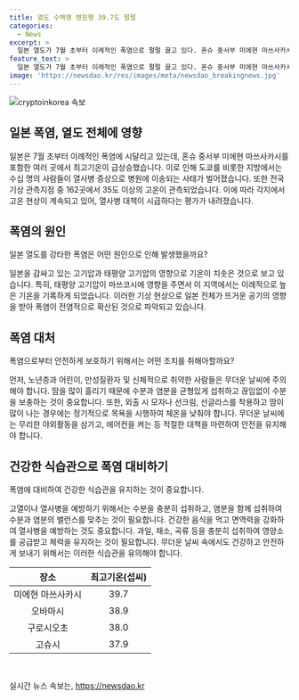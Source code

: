 ```yaml
---
title: 열도 수백명 병원행 39.7도 펄펄
categories:
  - News
excerpt: >
  일본 열도가 7월 초부터 이례적인 폭염으로 펄펄 끓고 있다. 혼슈 중서부 미에현 마쓰사카시는 5일 최고기온이 섭씨 39.7도까지 올랐고, 도쿄 도심 온도는 35.5도까지 상승했다. 열사병 의심으로 병원에 이송된 사람은 260여 명에 달해, 주말에도 고온 현상이 이어져 대책이 필요하다고 교도통신은 전했다.
feature_text: >
  일본 열도가 7월 초부터 이례적인 폭염으로 펄펄 끓고 있다. 혼슈 중서부 미에현 마쓰사카시는 5일 최고기온이 섭씨 39.7도까지 올랐고, 도쿄 도심 온도는 35.5도까지 상승했다. 열사병 의심으로 병원에 이송된 사람은 260여 명에 달해, 주말에도 고온 현상이 이어져 대책이 필요하다고 교도통신은 전했다.
image: 'https://newsdao.kr/res/images/meta/newsdao_breakingnews.jpg'
---
```


<p><img src="https://newsdao.kr/res/images/meta/newsdao_breakingnews.jpg" alt="cryptoinkorea 속보" /></p>

<h2 data-ke-size="size26">일본 폭염, 열도 전체에 영향</h2>

<p data-ke-size="size16">일본은 7월 초부터 이례적인 폭염에 시달리고 있는데, 혼슈 중서부 미에현 마쓰사카시를 포함한 여러 곳에서 최고기온이 급상승했습니다. 이로 인해 도쿄를 비롯한 지방에서는 수십 명의 사람들이 열사병 증상으로 병원에 이송되는 사태가 벌어졌습니다. 또한 전국 기상 관측지점 중 162곳에서 35도 이상의 고온이 관측되었습니다. 이에 따라 각지에서 고온 현상이 계속되고 있어, 열사병 대책이 시급하다는 평가가 내려졌습니다.</p>

<h2 data-ke-size="size26">폭염의 원인</h2>

<p data-ke-size="size16">일본 열도를 강타한 폭염은 어떤 원인으로 인해 발생했을까요? 

일본을 감싸고 있는 고기압과 태평양 고기압의 영향으로 기온이 치솟은 것으로 보고 있습니다. 특히, 태평양 고기압이 마쓰코시에 영향을 주면서 이 지역에서는 이례적으로 높은 기온을 기록하게 되었습니다. 이러한 기상 현상으로 일본 전체가 뜨거운 공기의 영향을 받아 폭염이 전염적으로 확산된 것으로 파악되고 있습니다.</p>

<h2 data-ke-size="size26">폭염 대처</h2>

<p data-ke-size="size16">폭염으로부터 안전하게 보호하기 위해서는 어떤 조치를 취해아할까요?

먼저, 노년층과 어린이, 만성질환자 및 신체적으로 취약한 사람들은 무더운 날씨에 주의해야 합니다. 땀을 많이 흘리기 때문에 수분과 염분을 균형있게 섭취하고 끊임없이 수분을 보충하는 것이 중요합니다. 또한, 외출 시 모자나 선크림, 선글라스를 착용하고 땀이 많이 나는 경우에는 정기적으로 목욕을 시행하여 체온을 낮춰야 합니다. 무더운 날씨에는 무리한 야외활동을 삼가고, 에어컨을 켜는 등 적절한 대책을 마련하여 안전을 유지해야 합니다.</p>

<h2 data-ke-size="size26">건강한 식습관으로 폭염 대비하기</h2>

<p data-ke-size="size16">폭염에 대비하여 건강한 식습관을 유지하는 것이 중요합니다. 

고열이나 열사병을 예방하기 위해서는 수분을 충분히 섭취하고, 염분을 함께 섭취하여 수분과 염분의 밸런스를 맞추는 것이 필요합니다. 건강한 음식을 먹고 면역력을 강화하여 열사병을 예방하는 것도 중요합니다. 과일, 채소, 곡류 등을 충분히 섭취하여 영양소를 공급받고 체력을 유지하는 것이 필요합니다. 무더운 날씨 속에서도 건강하고 안전하게 보내기 위해서는 이러한 식습관을 유의해야 합니다.</p>

<table>
    <thead>
        <tr>
            <th>장소</th>
            <th>최고기온(섭씨)</th>
        </tr>
    </thead>
    <tbody>
        <tr>
            <td style="text-align: center;">미에현 마쓰사카시</td>
            <td style="text-align: center;">39.7</td>
        </tr>
        <tr>
            <td style="text-align: center;">오바마시</td>
            <td style="text-align: center;">38.9</td>
        </tr>
        <tr>
            <td style="text-align: center;">구로시오초</td>
            <td style="text-align: center;">38.0</td>
        </tr>
        <tr>
            <td style="text-align: center;">고슈시</td>
            <td style="text-align: center;">37.9</td>
        </tr>
    </tbody>
</table>

<p data-ke-size="size16">&nbsp;</p>
실시간 뉴스 속보는, <a href="https://newsdao.kr" rel="dofollow">https://newsdao.kr</a>


